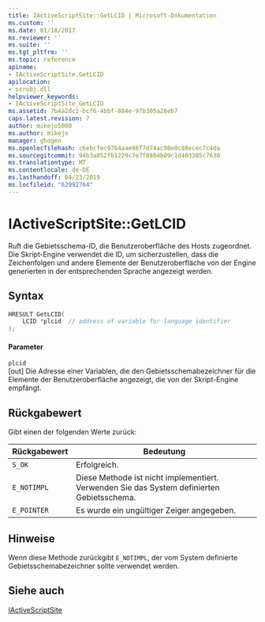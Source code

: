 ```yaml
---
title: IActiveScriptSite::GetLCID | Microsoft-Dokumentation
ms.custom: ''
ms.date: 01/18/2017
ms.reviewer: ''
ms.suite: ''
ms.tgt_pltfrm: ''
ms.topic: reference
apiname:
- IActiveScriptSite.GetLCID
apilocation:
- scrobj.dll
helpviewer_keywords:
- IActiveScriptSite_GetLCID
ms.assetid: 7b4a2dc1-bcf6-4bbf-884e-97b305a28eb7
caps.latest.revision: 7
author: mikejo5000
ms.author: mikejo
manager: ghogen
ms.openlocfilehash: c6ebcfec9764aae98f7d74ac98e0c88ecec7c4da
ms.sourcegitcommit: 94b3a052fb1229c7e7f8804b09c1d403385c7630
ms.translationtype: MT
ms.contentlocale: de-DE
ms.lasthandoff: 04/23/2019
ms.locfileid: "62992764"
---
```

# <a name="iactivescriptsitegetlcid"></a>IActiveScriptSite::GetLCID
Ruft die Gebietsschema-ID, die Benutzeroberfläche des Hosts zugeordnet. Die Skript-Engine verwendet die ID, um sicherzustellen, dass die Zeichenfolgen und andere Elemente der Benutzeroberfläche von der Engine generierten in der entsprechenden Sprache angezeigt werden.  
  
## <a name="syntax"></a>Syntax  
  
```cpp
HRESULT GetLCID(  
    LCID *plcid  // address of variable for language identifier  
);  
```  
  
#### <a name="parameters"></a>Parameter  
 `plcid`  
 [out] Die Adresse einer Variablen, die den Gebietsschemabezeichner für die Elemente der Benutzeroberfläche angezeigt, die von der Skript-Engine empfängt.  
  
## <a name="return-value"></a>Rückgabewert  
 Gibt einen der folgenden Werte zurück:  
  
|Rückgabewert|Bedeutung|  
|------------------|-------------|  
|`S_OK`|Erfolgreich.|  
|`E_NOTIMPL`|Diese Methode ist nicht implementiert. Verwenden Sie das System definierten Gebietsschema.|  
|`E_POINTER`|Es wurde ein ungültiger Zeiger angegeben.|  
  
## <a name="remarks"></a>Hinweise  
 Wenn diese Methode zurückgibt `E_NOTIMPL`, der vom System definierte Gebietsschemabezeichner sollte verwendet werden.  
  
## <a name="see-also"></a>Siehe auch  
 [IActiveScriptSite](../../winscript/reference/iactivescriptsite.md)